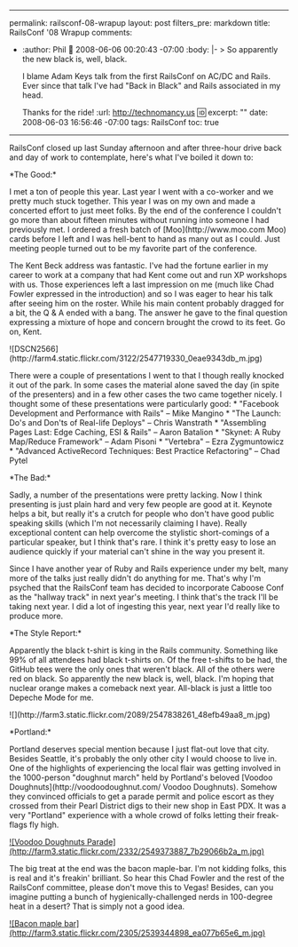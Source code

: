 ----- 
permalink: railsconf-08-wrapup
layout: post
filters_pre: markdown
title: RailsConf '08 Wrapup
comments: 
- :author: Phil
  :date: 2008-06-06 00:20:43 -07:00
  :body: |-
    &gt; So apparently the new black is, well, black.
    
    I blame Adam Keys talk from the first RailsConf on AC/DC and Rails. Ever since that talk I've had "Back in Black" and Rails associated in my head.
    
    Thanks for the ride!
  :url: http://technomancy.us
  :id: 
excerpt: ""
date: 2008-06-03 16:56:46 -07:00
tags: RailsConf
toc: true
-----
<p>RailsConf closed up last Sunday afternoon and after three-hour drive back and day of work to contemplate, here's what I've boiled it down to:

<p>*The Good:*

<p>I met a ton of people this year. Last year I went with a co-worker and we pretty much stuck together. This year I was on my own and made a concerted effort to just meet folks. By the end of the conference I couldn't go more than about fifteen minutes without running into someone I had previously met. I ordered a fresh batch of [Moo](http://www.moo.com Moo) cards before I left and I was hell-bent to hand as many out as I could. Just meeting people turned out to be my favorite part of the conference.

<p>The Kent Beck address was fantastic. I've had the fortune earlier in my career to work at a company that had Kent come out and run XP workshops with us. Those experiences left a last impression on me (much like Chad Fowler expressed in the introduction) and so I was eager to hear his talk after seeing him on the roster. While his main content probably dragged for a bit, the Q &amp; A ended with a bang. The answer he gave to the final question expressing a mixture of hope and concern brought the crowd to its feet. Go on, Kent.

<p>![DSCN2566](http://farm4.static.flickr.com/3122/2547719330_0eae9343db_m.jpg)


<p>There were a couple of presentations I went to that I though really knocked it out of the park. In some cases the material alone saved the day (in spite of the presenters) and in a few other cases the two came together nicely. I thought some of these presentations were particularly good:
*  "Facebook Development and Performance with Rails" &#8211; Mike Mangino
*  "The Launch: Do's and Don'ts of Real-life Deploys" &#8211; Chris Wanstrath
*  "Assembling Pages Last: Edge Caching, ESI &amp; Rails" &#8211; Aaron Batalion
*  "Skynet: A Ruby Map/Reduce Framework" &#8211; Adam Pisoni
*  "Vertebra" &#8211; Ezra Zygmuntowicz
*  "Advanced ActiveRecord Techniques: Best Practice Refactoring" &#8211; Chad Pytel

<p>*The Bad:*

<p>Sadly, a number of the presentations were pretty lacking. Now I think presenting is just plain hard and very few people are good at it. Keynote helps a bit, but really it's a crutch for people who don't have good public speaking skills (which I'm not necessarily claiming I have). Really exceptional content can help overcome the stylistic short-comings of a particular speaker, but I think that's rare. I think it's pretty easy to lose an audience quickly if your material can't shine in the way you present it.

<p>Since I have another year of Ruby and Rails experience under my belt, many more of the talks just really didn't do anything for me. That's why I'm psyched that the RailsConf team has decided to incorporate Caboose Conf as the "hallway track" in next year's meeting. I think that's the track I'll be taking next year. I did a lot of ingesting this year, next year I'd really like to produce more.

<p>*The Style Report:*

<p>Apparently the black t-shirt is king in the Rails community. Something like 99% of all attendees had black t-shirts on. Of the free t-shifts to be had, the GitHub tees were the only ones that weren't black. All of the others were red on black. So apparently the new black is, well, black. I'm hoping that nuclear orange makes a comeback next year. All-black is just a little too Depeche Mode for me.

<p>![](http://farm3.static.flickr.com/2089/2547838261_48efb49aa8_m.jpg)

<p>*Portland:*

<p>Portland deserves special mention because I just flat-out love that city. Besides Seattle, it's probably the only other city I would choose to live in. One of the highlights of experiencing the local flair was getting involved in the 1000-person "doughnut march" held by Portland's beloved [Voodoo Doughnuts](http://voodoodoughnut.com/ Voodoo Doughnuts). Somehow they convinced officials to get a parade permit and police escort as they crossed from their Pearl District digs to their new shop in East PDX. It was a very "Portland" experience with a whole crowd of folks letting their freak-flags fly high.

<p><a href="http://www.flickr.com/photos/75756154@N00/2549373887/">![Voodoo Doughnuts Parade](http://farm3.static.flickr.com/2332/2549373887_7b29066b2a_m.jpg)</a>


<p>The big treat at the end was the bacon maple-bar. I'm not kidding folks, this is real and it's freakin' brilliant. So hear this Chad Fowler and the rest of the RailsConf committee, please don't move this to Vegas! Besides, can you imagine putting a bunch of hygienically-challenged nerds in 100-degree heat in a desert? That is simply not a good idea.

<p><a href="http://www.flickr.com/photos/36455265@N00/2539344898/">![Bacon maple bar](http://farm3.static.flickr.com/2305/2539344898_ea077b65e6_m.jpg)</a>


